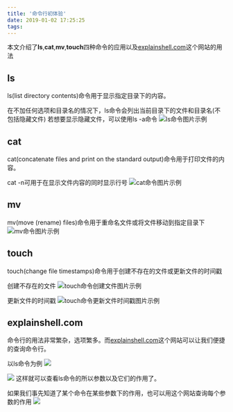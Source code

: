 ```yaml
---
title: '命令行初体验'
date: 2019-01-02 17:25:25
tags:
---
```


本文介绍了**ls**,**cat**,**mv**,**touch**四种命令的应用以及[explainshell.com](https://explainshell.com/)这个网站的用法

## ls
ls(list directory contents)命令用于显示指定目录下的内容。

在不加任何选项和目录名的情况下，ls命令会列出当前目录下的文件和目录名(不包括隐藏文件)
若想要显示隐藏文件，可以使用ls -a命令
![ls命令图片示例](/assets/ls.jpg)

## cat
cat(concatenate files and print on the standard output)命令用于打印文件的内容。

cat -n可用于在显示文件内容的同时显示行号
![cat命令图片示例](/assets/cat.jpg)

## mv
mv(move (rename) files)命令用于重命名文件或将文件移动到指定目录下
![mv命令图片示例](/assets/mv.jpg)

## touch
touch(change file timestamps)命令用于创建不存在的文件或更新文件的时间戳

创建不存在的文件
![touch命令创建文件图片示例](/assets/touch1.jpg)

更新文件的时间戳
![touch命令更新文件时间戳图片示例](/assets/touch2.jpg)

## explainshell.com
命令行的用法非常繁杂，选项繁多。而[explainshell.com](https://explainshell.com/)这个网站可以让我们便捷的查询命令行。

以ls命令为例
![](/assets/explain1.png)

![](/assets/explain2.jpg)
这样就可以查看ls命令的所以参数以及它们的作用了。

如果我们事先知道了某个命令在某些参数下的作用，也可以用这个网站查询每个参数的作用
![](/assets/explain3.jpg)


